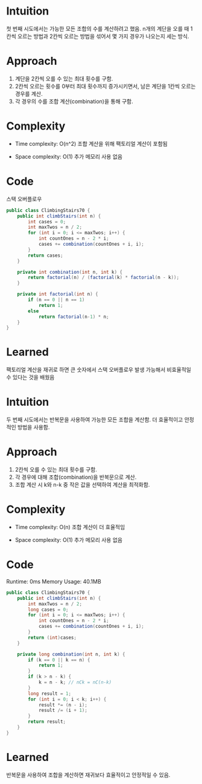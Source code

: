 # Intuition
첫 번째 시도에서는 가능한 모든 조합의 수를 계산하려고 했음. 
n개의 계단을 오를 때 1칸씩 오르는 방법과 2칸씩 오르는 방법을 섞어서 몇 가지 경우가 나오는지 세는 방식.

# Approach
1. 계단을 2칸씩 오를 수 있는 최대 횟수를 구함.
2. 2칸씩 오르는 횟수를 0부터 최대 횟수까지 증가시키면서, 남은 계단을 1칸씩 오르는 경우를 계산.
3. 각 경우의 수를 조합 계산(combination)을 통해 구함.

# Complexity
- Time complexity: O(n^2) 
조합 계산을 위해 팩토리얼 계산이 포함됨

- Space complexity: O(1) 
추가 메모리 사용 없음

# Code
스택 오버플로우
```java
public class ClimbingStairs70 {
    public int climbStairs(int n) {
        int cases = 0;
        int maxTwos = n / 2;
        for (int i = 0; i <= maxTwos; i++) {
            int countOnes = n - 2 * i;
            cases += combination(countOnes + i, i);
        }
        return cases;
    }

    private int combination(int n, int k) {
        return factorial(n) / (factorial(k) * factorial(n - k));
    }

    private int factorial(int n) {
        if (n == 0 || n == 1)
            return 1;
        else
            return factorial(n-1) * n;
    }
}
```

# Learned
팩토리얼 계산을 재귀로 하면 큰 숫자에서 스택 오버플로우 발생 가능해서
비효율적일 수 있다는 것을 배웠음


# Intuition
두 번째 시도에서는 반복문을 사용하여 가능한 모든 조합을 계산함. 
더 효율적이고 안정적인 방법을 사용함.

# Approach
1. 2칸씩 오를 수 있는 최대 횟수를 구함.
2. 각 경우에 대해 조합(combination)을 반복문으로 계산.
3. 조합 계산 시 k와 n-k 중 작은 값을 선택하여 계산을 최적화함.

# Complexity
- Time complexity: O(n) 
조합 계산이 더 효율적임

- Space complexity: O(1) 
추가 메모리 사용 없음


# Code
Runtime: 0ms Memory Usage: 40.1MB
```java
public class ClimbingStairs70 {
    public int climbStairs(int n) {
        int maxTwos = n / 2;
        long cases = 0;
        for (int i = 0; i <= maxTwos; i++) {
            int countOnes = n - 2 * i;
            cases += combination(countOnes + i, i);
        }
        return (int)cases;
    }

    private long combination(int n, int k) {
        if (k == 0 || k == n) {
            return 1;
        }
        if (k > n - k) {
            k = n - k; // nCk = nC(n-k)
        }
        long result = 1;
        for (int i = 0; i < k; i++) {
            result *= (n - i);
            result /= (i + 1);
        }
        return result;
    }
}
```

# Learned
반복문을 사용하여 조합을 계산하면 재귀보다 효율적이고 안정적일 수 있음.
